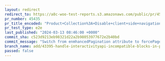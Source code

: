 ```yaml
---
layout: redirect
redirect_to: https://a8c-woo-test-reports.s3.amazonaws.com/public/pr/45435/e2e/index.html
pr_number: 45435
pr_title_encoded: "Product+Collection%3A+Disable+client+side+navigation+if+blocks+incompatible+with+Interactivity+API+are+detected"
pr_test_type: e2e
last_published: "2024-03-13 08:46:00 +0000"
commit_sha: c523d9213eb98321d22a2b98053977672e2b40bd
commit_message: "Switch from enmhancedPagination attribute to forcePageReload"
branch_name: add/43395-handle-interactivityapi-incompatible-blocks-in-product-collection-block
passed: false
---
```

